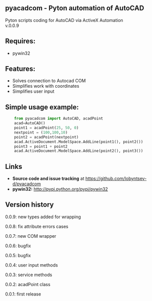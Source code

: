 pyacadcom - Pyton automation of AutoCAD
------
Pyton scripts coding for AutoCAD via ActiveX Automation  
v.0.0.9

Requires:
------
- pywin32

Features:
------
- Solves connection to Autocad COM
- Simplifies work with coordinates
- Simplifies user input

Simple usage example:
------
```Python
    from pyacadcom import AutoCAD, acadPoint
    acad=AutoCAD()
    point1 = acadPoint(25, 50, 0)
    nextpoint = (100,100,10)
    point2 = acadPoint(nextpoint)
    acad.ActiveDocument.ModelSpace.AddLine(point1(), point2())
    point3 = point1 + point2
    acad.ActiveDocument.ModelSpace.AddLine(point2(), point3())
```

Links
------
- **Source code and issue tracking** at https://github.com/lobyntsev-d/pyacadcom
- **pywin32:** http://pypi.python.org/pypi/pywin32


Version history
------
0.0.9: new types added for wrapping

0.0.8: fix attribute errors cases

0.0.7: new COM wrapper

0.0.6: bugfix

0.0.5: bugfix

0.0.4: user input methods

0.0.3: service methods

0.0.2: acadPoint class

0.0.1: first release
